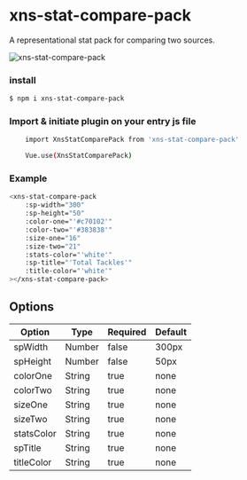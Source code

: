 # xns-stat-compare-pack

A representational stat pack for comparing two sources.


![xns-stat-compare-pack](https://user-images.githubusercontent.com/8682363/63289784-9cb70a80-c2c8-11e9-90ab-b86d0668d4b7.png)


### install

```sh
$ npm i xns-stat-compare-pack
```


### Import & initiate plugin on your entry js file

```sh
    import XnsStatComparePack from 'xns-stat-compare-pack'

    Vue.use(XnsStatComparePack)
```


### Example

```sh
<xns-stat-compare-pack
    :sp-width="300"
    :sp-height="50"
    :color-one="'#c70102'"
    :color-two="'#383838'"
    :size-one="16"
    :size-two="21"
    :stats-color="'white'"
    :sp-title="'Total Tackles'"
    :title-color="'white'"
></xns-stat-compare-pack>
```


## Options

| Option | Type | Required | Default |
| ------ | ---- | -------- | ------- |
| spWidth | Number | false | 300px |
| spHeight | Number | false | 50px |
| colorOne | String | true | none |
| colorTwo | String | true | none |
| sizeOne | String | true | none |
| sizeTwo | String | true | none |
| statsColor | String | true | none |
| spTitle | String | true | none |
| titleColor | String | true | none |